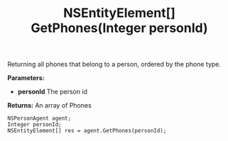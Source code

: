 ﻿---
uid: crmscript_ref_NSPersonAgent_GetPhones
title: NSEntityElement[] GetPhones(Integer personId)
intellisense: NSPersonAgent.GetPhones
keywords: NSPersonAgent, GetPhones
so.topic: reference
---

Returning all phones that belong to a person, ordered by the phone type.

**Parameters:**
 - **personId** The person id

**Returns:** An array of Phones

```crmscript
NSPersonAgent agent;
Integer personId;
NSEntityElement[] res = agent.GetPhones(personId);
```


